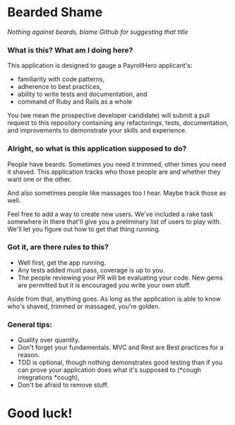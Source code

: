 # Bearded Shame

*Nothing against beards, blame Github for suggesting that title*

### What is this? What am I doing here?

This application is designed to gauge a PayrollHero applicant's:

* familiarity with code patterns, 
* adherence to best practices,
* ability to write tests and documentation, and
* command of Ruby and Rails as a whole

You (we mean the prospective developer candidate) will submit a pull request to this repository containing any refactorings, tests, documentation, and improvements to demonstrate your skills and experience.

### Alright, so what is this application supposed to do?

People have beards. Sometimes you need it trimmed, other times you need it shaved. This application tracks who those people are and whether they want one or the other. 

And also sometimes people like massages too I hear. Maybe track those as well.

Feel free to add a way to create new users. We've included a rake task somewhere in there that'll give you a preliminary list of users to play with. We'll let you figure out how to get that thing running. 

### Got it, are there rules to this?

* Well first, get the app running.
* Any tests added must pass, coverage is up to you.
* The people reviewing your PR will be evaluating your code. New gems are permitted but it is encouraged you write your own stuff.

Aside from that, anything goes. As long as the application is able to know who's shaved, trimmed or massaged, you're golden.

### General tips:

* Quality over quantity.
* Don't forget your fundamentals. MVC and Rest are Best practices for a reason.
* TDD is optional, though nothing demonstrates good testing than if you can prove your application does what it's supposed to (*cough integrations *cough), 
* Don't be afraid to remove stuff.


# Good luck!
